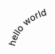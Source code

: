 [<svg viewbox="0 0 200 120" height="125" style="transform:scale(2.5) translate(50px,5px);">
  <path id="curve" fill="none" d="M 42.333332,82.398809 C 34.736862,81.258442 27.189144,78.931408 20.888534,74.537194 14.587924,70.14298 9.6269991,63.509274 8.3154761,55.940476 7.2062751,49.539278 8.785816,42.786704 12.27655,37.307613 c 3.490734,-5.47909 8.809729,-9.697182 14.785923,-12.244882 5.976193,-2.5477 12.583714,-3.467674 19.068875,-3.082522 6.485162,0.385152 12.855516,2.048195 18.880556,4.478124 19.798074,7.984661 35.305566,23.804705 49.136906,40.065476 6.58003,7.735794 12.95219,15.69994 20.42099,22.581531 7.4688,6.881591 16.17759,12.70592 25.99536,15.30411 4.90889,1.29909 10.05707,1.7701 15.09793,1.15812 5.04086,-0.61197 9.97065,-2.32304 14.18605,-5.15415 4.21541,-2.831109 7.69608,-6.797446 9.75592,-11.438771 2.05983,-4.641326 2.66104,-9.953109 1.47827,-14.891316 -1.2723,-5.312004 -4.56479,-10.042889 -8.84725,-13.433566 -4.28245,-3.390676 -9.51065,-5.483692 -14.89042,-6.429338 -10.75953,-1.891291 -21.78721,0.692443 -32.2028,3.987904 -16.96766,5.368517 -33.28025,12.654432 -50.247876,18.023058 -16.967621,5.368627 -34.962159,8.809418 -52.561652,6.167418 z"/>
  <text x="55" style="font-size:.5em">
    <textPath xlink:href="#curve">
      hello world
    </textPath>
  </text>
</svg>][1]

[1]: https://github.com/gogumama/places-to-go/index.html

